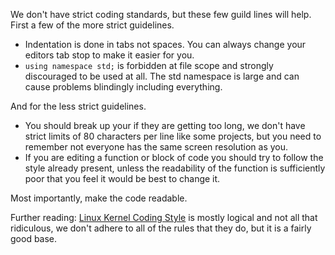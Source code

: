 We don't have strict coding standards, but these few guild lines will help. First a few of the more strict guidelines.
* Indentation is done in tabs not spaces. You can always change your editors tab stop to make it easier for you.
* `using namespace std;` is forbidden at file scope and strongly discouraged to be used at all. The std namespace is large and can cause problems blindingly including everything.

And for the less strict guidelines.
* You should break up your if they are getting too long, we don't have strict limits of 80 characters per line like some projects, but you need to remember not everyone has the same screen resolution as you.
* If you are editing a function or block of code you should try to follow the style already present, unless the readability of the function is sufficiently poor that you feel it would be best to change it.

Most importantly, make the code readable.

Further reading: [Linux Kernel Coding Style](https://www.kernel.org/doc/Documentation/CodingStyle) is mostly logical and not all that ridiculous, we don't adhere to all of the rules that they do, but it is a fairly good base.